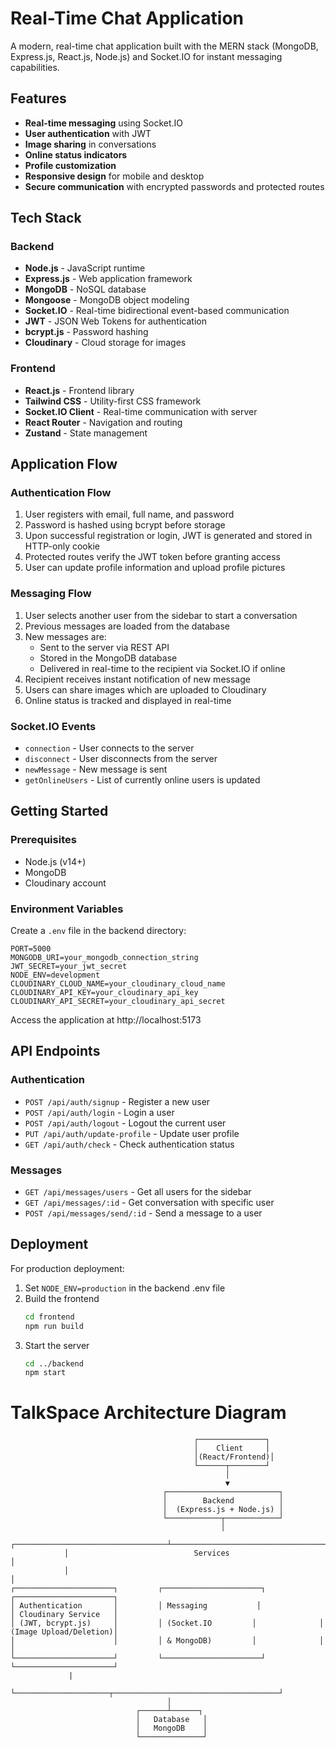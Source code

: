 # Real-Time Chat Application

A modern, real-time chat application built with the MERN stack (MongoDB, Express.js, React.js, Node.js) and Socket.IO for instant messaging capabilities.

## Features

- **Real-time messaging** using Socket.IO
- **User authentication** with JWT
- **Image sharing** in conversations
- **Online status indicators**
- **Profile customization**
- **Responsive design** for mobile and desktop
- **Secure communication** with encrypted passwords and protected routes

## Tech Stack

### Backend
- **Node.js** - JavaScript runtime
- **Express.js** - Web application framework
- **MongoDB** - NoSQL database
- **Mongoose** - MongoDB object modeling
- **Socket.IO** - Real-time bidirectional event-based communication
- **JWT** - JSON Web Tokens for authentication
- **bcrypt.js** - Password hashing
- **Cloudinary** - Cloud storage for images

### Frontend
- **React.js** - Frontend library
- **Tailwind CSS** - Utility-first CSS framework
- **Socket.IO Client** - Real-time communication with server
- **React Router** - Navigation and routing
- **Zustand** - State management

## Application Flow

### Authentication Flow
1. User registers with email, full name, and password
2. Password is hashed using bcrypt before storage
3. Upon successful registration or login, JWT is generated and stored in HTTP-only cookie
4. Protected routes verify the JWT token before granting access
5. User can update profile information and upload profile pictures

### Messaging Flow
1. User selects another user from the sidebar to start a conversation
2. Previous messages are loaded from the database
3. New messages are:
   - Sent to the server via REST API
   - Stored in the MongoDB database
   - Delivered in real-time to the recipient via Socket.IO if online
4. Recipient receives instant notification of new message
5. Users can share images which are uploaded to Cloudinary
6. Online status is tracked and displayed in real-time

### Socket.IO Events
- `connection` - User connects to the server
- `disconnect` - User disconnects from the server
- `newMessage` - New message is sent
- `getOnlineUsers` - List of currently online users is updated


## Getting Started

### Prerequisites
- Node.js (v14+)
- MongoDB
- Cloudinary account

### Environment Variables
Create a `.env` file in the backend directory:

```
PORT=5000
MONGODB_URI=your_mongodb_connection_string
JWT_SECRET=your_jwt_secret
NODE_ENV=development
CLOUDINARY_CLOUD_NAME=your_cloudinary_cloud_name
CLOUDINARY_API_KEY=your_cloudinary_api_key
CLOUDINARY_API_SECRET=your_cloudinary_api_secret
```
 
Access the application at http://localhost:5173

## API Endpoints

### Authentication
- `POST /api/auth/signup` - Register a new user
- `POST /api/auth/login` - Login a user
- `POST /api/auth/logout` - Logout the current user
- `PUT /api/auth/update-profile` - Update user profile
- `GET /api/auth/check` - Check authentication status

### Messages
- `GET /api/messages/users` - Get all users for the sidebar
- `GET /api/messages/:id` - Get conversation with specific user
- `POST /api/messages/send/:id` - Send a message to a user

## Deployment

For production deployment:

1. Set `NODE_ENV=production` in the backend .env file
2. Build the frontend
   ```bash
   cd frontend
   npm run build
   ```
3. Start the server
   ```bash
   cd ../backend
   npm start
   ```
# TalkSpace Architecture Diagram

```plaintext
                                         ┌───────────────┐
                                         │    Client     │
                                         │(React/Frontend)│
                                         └──────┬────────┘
                                                │
                                                ▼
                                  ┌─────────────────────────┐
                                  │        Backend          │
                                  │  (Express.js + Node.js) │
                                  └────────────┬────────────┘
                                               │
            ┌──────────────────────────────────┴──────────────────────────────────┐
            │                            Services                                 │
            │                                                                    │
┌──────────────────────┐         ┌──────────────────────┐              ┌──────────────────────┐
│ Authentication       │         │ Messaging           │              │ Cloudinary Service   │
│ (JWT, bcrypt.js)     │         │ (Socket.IO         │              │ (Image Upload/Deletion)│
│                      │         │ & MongoDB)         │              │                      │
└──────────────────────┘         └──────────────────────┘              └──────────────────────┘
             |
             └─────────────────────┬─────────────────────────────────────┘
                                   │
                            ┌──────┴──────┐
                            │   Database   │
                            │   MongoDB    │
                            └──────────────┘
```
